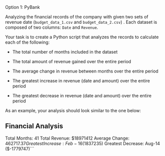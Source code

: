 Option 1: PyBank

Analyzing the financial records of the company with given two sets of revenue date (`budget_data_1.csv` and `budget_data_2.csv`) . Each dataset is composed of two columns: `Date` and `Revenue`.

Your task is to create a Python script that analyzes the records to calculate each of the following:

* The total number of months included in the dataset

* The total amount of revenue gained over the entire period

* The average change in revenue between months over the entire period

* The greatest increase in revenue (date and amount) over the entire period

* The greatest decrease in revenue (date and amount) over the entire period

As an example, your analysis should look similar to the one below:

Financial Analysis
-------------------------
Total Months: 41
Total Revenue: $18971412
Average Change: $462717.37
Greatest Increase: Feb-16 ($1837235)
Greatest Decrease: Aug-14 ($-1779747)```


